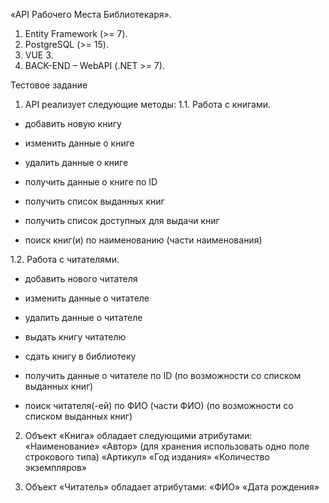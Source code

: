 «API Рабочего Места Библиотекаря».
1. Entity Framework (>= 7).
2. PostgreSQL (>= 15).
3. VUE 3.
4. BACK-END – WebAPI (.NET >= 7).

Тестовое задание
1.	API реализует следующие методы:
1.1.	Работа с книгами.
- добавить новую книгу
- изменить данные о книге
- удалить данные о книге

- получить данные о книге по ID
- получить список выданных книг
- получить список доступных для выдачи книг
- поиск книг(и) по наименованию (части наименования)

1.2.	Работа с читателями.
- добавить нового читателя
- изменить данные о читателе
- удалить данные о читателе

- выдать книгу читателю
- сдать книгу в библиотеку

- получить данные о читателе по ID (по возможности со списком выданных книг)
- поиск читателя(-ей) по ФИО (части ФИО) (по возможности со списком выданных книг)

2.	Объект «Книга» обладает следующими атрибутами: 
«Наименование»
«Автор» (для хранения использовать одно поле строкового типа)
«Артикул» 
«Год издания» 
«Количество экземпляров» 

3.	Объект «Читатель» обладает атрибутами: 
«ФИО»
«Дата рождения»
